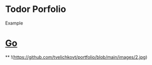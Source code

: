 # Todor Porfolio
Example

# [Go](https://github.com/tvelichkovt/PyTorch)
**
!(https://github.com/tvelichkovt/portfolio/blob/main/images/2.jpg)
